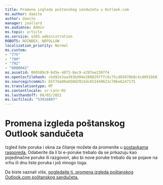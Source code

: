```yaml
---
title: Promena izgleda poštanskog sandučeta u Outlook.com
ms.author: daeite
author: daeite
manager: joallard
ms.audience: Admin
ms.topic: article
ms.service: o365-administration
ROBOTS: NOINDEX, NOFOLLOW
localization_priority: Normal
ms.custom:
- "775"
- "789"
- "792"
- "8000041"
ms.assetid: 089589c9-6d5e-4073-8ec9-e297ee2397f4
ms.openlocfilehash: cbd92e3aa383bd84e2808297ffc6c75cd83878b8c4cd691b601af667f2110de2
ms.sourcegitcommit: b5f7da89a650d2915dc652449623c78be6247175
ms.translationtype: MT
ms.contentlocale: sr-Latn-RS
ms.lasthandoff: 08/05/2021
ms.locfileid: "53916897"
---
```

# <a name="change-the-look-of-your-outlook-mailbox"></a>Promena izgleda poštanskog Outlook sandučeta

Izgled liste poruka i okna za čitanje možete da promenite u [postavkama rasporeda.](https://outlook.live.com/mail/options/mail/layout) Odaberite da li bi e-poruke trebalo da se prikazuju kao pojedinačne poruke ili razgovori, ako bi nove poruke trebalo da se pojave na vrhu ili dnu liste poruka i još mnogo toga.
  
Da biste saznali više, [pogledajte tj. promena izgleda poštanskog Outlook.com poštanskog sandučeta.](https://support.office.com/article/b41c2ecb-f23c-42b3-b7f8-659646d5e58c?wt.mc_id=Office_Outlook_com_Alchemy)
